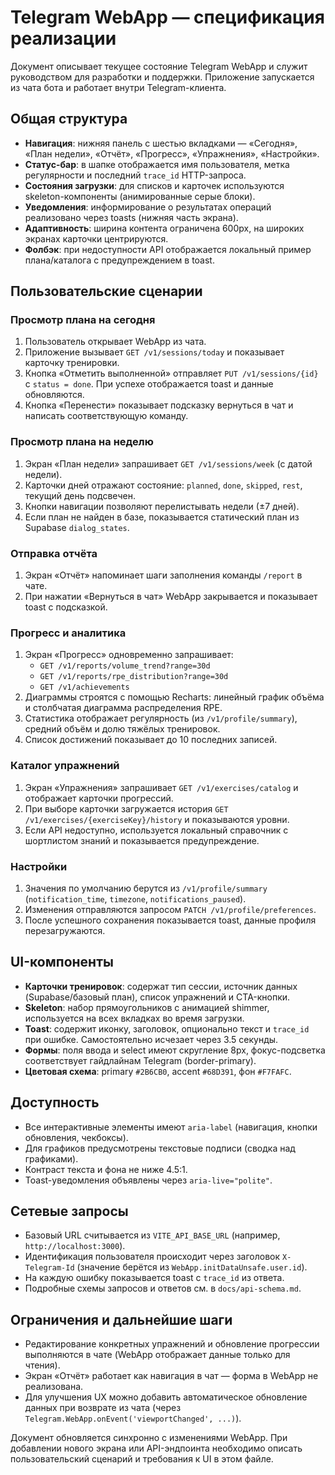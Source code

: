 # Telegram WebApp — спецификация реализации

Документ описывает текущее состояние Telegram WebApp и служит руководством для разработки и поддержки. Приложение запускается из чата бота и работает внутри Telegram-клиента.

## Общая структура

- **Навигация**: нижняя панель с шестью вкладками — «Сегодня», «План недели», «Отчёт», «Прогресс», «Упражнения», «Настройки».
- **Статус-бар**: в шапке отображается имя пользователя, метка регулярности и последний `trace_id` HTTP-запроса.
- **Состояния загрузки**: для списков и карточек используются skeleton-компоненты (анимированные серые блоки).
- **Уведомления**: информирование о результатах операций реализовано через toasts (нижняя часть экрана).
- **Адаптивность**: ширина контента ограничена 600px, на широких экранах карточки центрируются.
- **Фолбэк**: при недоступности API отображается локальный пример плана/каталога с предупреждением в toast.

## Пользовательские сценарии

### Просмотр плана на сегодня
1. Пользователь открывает WebApp из чата.
2. Приложение вызывает `GET /v1/sessions/today` и показывает карточку тренировки.
3. Кнопка «Отметить выполненной» отправляет `PUT /v1/sessions/{id}` с `status = done`. При успехе отображается toast и данные обновляются.
4. Кнопка «Перенести» показывает подсказку вернуться в чат и написать соответствующую команду.

### Просмотр плана на неделю
1. Экран «План недели» запрашивает `GET /v1/sessions/week` (с датой недели).
2. Карточки дней отражают состояние: `planned`, `done`, `skipped`, `rest`, текущий день подсвечен.
3. Кнопки навигации позволяют перелистывать недели (±7 дней).
4. Если план не найден в базе, показывается статический план из Supabase `dialog_states`.

### Отправка отчёта
1. Экран «Отчёт» напоминает шаги заполнения команды `/report` в чате.
2. При нажатии «Вернуться в чат» WebApp закрывается и показывает toast с подсказкой.

### Прогресс и аналитика
1. Экран «Прогресс» одновременно запрашивает:
   - `GET /v1/reports/volume_trend?range=30d`
   - `GET /v1/reports/rpe_distribution?range=30d`
   - `GET /v1/achievements`
2. Диаграммы строятся с помощью Recharts: линейный график объёма и столбчатая диаграмма распределения RPE.
3. Статистика отображает регулярность (из `/v1/profile/summary`), средний объём и долю тяжёлых тренировок.
4. Список достижений показывает до 10 последних записей.

### Каталог упражнений
1. Экран «Упражнения» запрашивает `GET /v1/exercises/catalog` и отображает карточки прогрессий.
2. При выборе карточки загружается история `GET /v1/exercises/{exerciseKey}/history` и показываются уровни.
3. Если API недоступно, используется локальный справочник с шортлистом знаний и показывается предупреждение.

### Настройки
1. Значения по умолчанию берутся из `/v1/profile/summary` (`notification_time`, `timezone`, `notifications_paused`).
2. Изменения отправляются запросом `PATCH /v1/profile/preferences`.
3. После успешного сохранения показывается toast, данные профиля перезагружаются.

## UI-компоненты

- **Карточки тренировок**: содержат тип сессии, источник данных (Supabase/базовый план), список упражнений и CTA-кнопки.
- **Skeleton**: набор прямоугольников с анимацией shimmer, используется на всех вкладках во время загрузки.
- **Toast**: содержит иконку, заголовок, опционально текст и `trace_id` при ошибке. Самостоятельно исчезает через 3.5 секунды.
- **Формы**: поля ввода и select имеют скругление 8px, фокус-подсветка соответствует гайдлайнам Telegram (border-primary).
- **Цветовая схема**: primary `#2B6CB0`, accent `#68D391`, фон `#F7FAFC`.

## Доступность

- Все интерактивные элементы имеют `aria-label` (навигация, кнопки обновления, чекбоксы).
- Для графиков предусмотрены текстовые подписи (сводка над графиками).
- Контраст текста и фона не ниже 4.5:1.
- Toast-уведомления объявлены через `aria-live="polite"`.

## Сетевые запросы

- Базовый URL считывается из `VITE_API_BASE_URL` (например, `http://localhost:3000`).
- Идентификация пользователя происходит через заголовок `X-Telegram-Id` (значение берётся из `WebApp.initDataUnsafe.user.id`).
- На каждую ошибку показывается toast с `trace_id` из ответа.
- Подробные схемы запросов и ответов см. в `docs/api-schema.md`.

## Ограничения и дальнейшие шаги

- Редактирование конкретных упражнений и обновление прогрессии выполняются в чате (WebApp отображает данные только для чтения).
- Экран «Отчёт» работает как навигация в чат — форма в WebApp не реализована.
- Для улучшения UX можно добавить автоматическое обновление данных при возврате из чата (через `Telegram.WebApp.onEvent('viewportChanged', ...)`).

Документ обновляется синхронно с изменениями WebApp. При добавлении нового экрана или API-эндпоинта необходимо описать пользовательский сценарий и требования к UI в этом файле.
